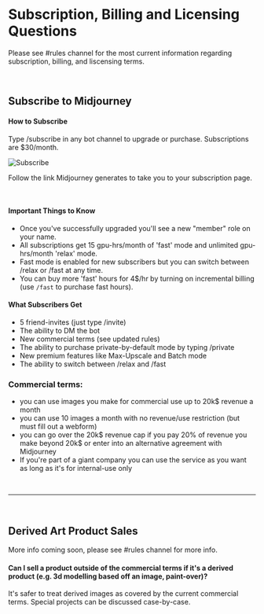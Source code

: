 # Subscription, Billing and Licensing Questions
Please see #rules channel for the most current information regarding subscription, billing, and liscensing terms.

<br/>

## Subscribe to Midjourney


#### How to Subscribe
Type /subscribe in any bot channel to upgrade or purchase.
Subscriptions are $30/month. 

![Subscribe](https://user-images.githubusercontent.com/105028755/167762167-deb96ca5-2e4a-44cf-acb7-bee247e92abf.gif)

Follow the link Midjourney generates to take you to your subscription page.

<br/>

#### Important Things to Know
 - Once you've successfully upgraded you'll see a new "member" role on your name.
 - All subscriptions get 15 gpu-hrs/month of 'fast' mode and unlimited gpu-hrs/month 'relax' mode.
 - Fast mode is enabled for new subscribers but you can switch between /relax or /fast at any time.
 - You can buy more 'fast' hours for 4$/hr by turning on incremental billing (use `/fast` to purchase fast hours).

#### What Subscribers Get
 - 5 friend-invites (just type /invite)
 - The ability to DM the bot 
 - New commercial terms (see updated rules)
 - The ability to purchase private-by-default mode by typing /private
 - New premium features like Max-Upscale and Batch mode
 - The ability to switch between /relax and /fast

### Commercial terms:
- you can use images you make for commercial use up to 20k$ revenue a month
- you can use 10 images a month with no revenue/use restriction (but must fill out a webform)
- you can go over the 20k$ revenue cap if you pay 20% of revenue you make beyond 20k$ or enter into an alternative agreement with Midjourney
- If you're part of a giant company you can use the service as you want as long as it's for internal-use only

<br/>

---
<br/>

## Derived Art Product Sales
More info coming soon, please see #rules channel for more info. 


#### Can I sell a product outside of the commercial terms if it's a derived product (e.g. 3d modelling based off an image, paint-over)?

It's safer to treat derived images as covered by the current commercial terms. Special projects can be discussed case-by-case.



